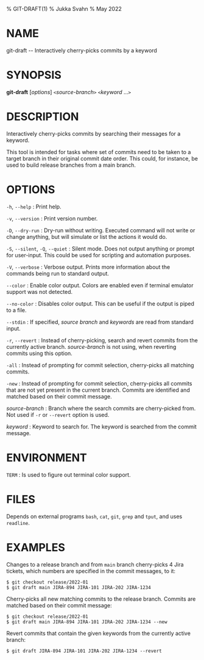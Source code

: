 % GIT-DRAFT(1)
% Jukka Svahn
% May 2022

# NAME

git-draft -- Interactively cherry-picks commits by a keyword

# SYNOPSIS

**git-draft** [*options*] `<`*source-branch*`>` `<`*keyword* ...`>`

# DESCRIPTION

Interactively cherry-picks commits by searching their messages for a keyword.

This tool is intended for tasks where set of commits need to be taken
to a target branch in their original commit date order. This could, for
instance, be used to build release branches from a main branch.

# OPTIONS

`-h`, `--help`
: Print help.

`-v`, `--version`
: Print version number.

`-D`, `--dry-run`
: Dry-run without writing. Executed command will not write or change anything,
but will simulate or list the actions it would do.

`-S`, `--silent`, `-Q`, `--quiet`
: Silent mode. Does not output anything or prompt for user-input. This could be
used for scripting and automation purposes.

`-V`, `--verbose`
: Verbose output. Prints more information about the commands being run to
standard output.

`--color`
: Enable color output. Colors are enabled even if terminal emulator support was
not detected.

`--no-color`
: Disables color output. This can be useful if the output is piped to a file.

`--stdin`
: If specified, *source branch* and *keywords* are read from standard input.

`-r`, `--revert`
: Instead of cherry-picking, search and revert commits from the
currently active branch. *source-branch* is not using, when reverting
commits using this option.

`-all`
: Instead of prompting for commit selection, cherry-picks all matching commits.

`-new`
: Instead of prompting for commit selection, cherry-picks all commits that are
not yet present in the current branch. Commits are identified and matched based
on their commit message.

*source-branch*
: Branch where the search commits are cherry-picked from. Not used
if `-r` or `--revert` option is used.

*keyword*
: Keyword to search for. The keyword is searched from the commit message.

# ENVIRONMENT

`TERM`
: Is used to figure out terminal color support.

# FILES

Depends on external programs `bash`, `cat`, `git`, `grep` and `tput`, and uses
`readline`.

# EXAMPLES

Changes to a release branch and from `main` branch cherry-picks 4 Jira tickets,
which numbers are specified in the commit messages, to it:

    $ git checkout release/2022-01
    $ git draft main JIRA-894 JIRA-101 JIRA-202 JIRA-1234

Cherry-picks all new matching commits to the release branch. Commits are matched
based on their commit message:

    $ git checkout release/2022-01
    $ git draft main JIRA-894 JIRA-101 JIRA-202 JIRA-1234 --new

Revert commits that contain the given keywords from the currently active branch:

    $ git draft JIRA-894 JIRA-101 JIRA-202 JIRA-1234 --revert
